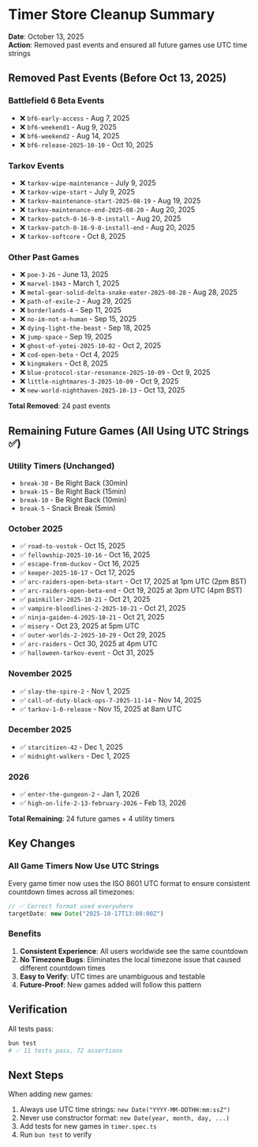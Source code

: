 # Timer Store Cleanup Summary

**Date**: October 13, 2025  
**Action**: Removed past events and ensured all future games use UTC time strings

## Removed Past Events (Before Oct 13, 2025)

### Battlefield 6 Beta Events
- ❌ `bf6-early-access` - Aug 7, 2025
- ❌ `bf6-weekend1` - Aug 9, 2025
- ❌ `bf6-weekend2` - Aug 14, 2025
- ❌ `bf6-release-2025-10-10` - Oct 10, 2025

### Tarkov Events
- ❌ `tarkov-wipe-maintenance` - July 9, 2025
- ❌ `tarkov-wipe-start` - July 9, 2025
- ❌ `tarkov-maintenance-start-2025-08-19` - Aug 19, 2025
- ❌ `tarkov-maintenance-end-2025-08-20` - Aug 20, 2025
- ❌ `tarkov-patch-0-16-9-0-install` - Aug 20, 2025
- ❌ `tarkov-patch-0-16-9-0-install-end` - Aug 20, 2025
- ❌ `tarkov-softcore` - Oct 8, 2025

### Other Past Games
- ❌ `poe-3-26` - June 13, 2025
- ❌ `marvel-1943` - March 1, 2025
- ❌ `metal-gear-solid-delta-snake-eater-2025-08-28` - Aug 28, 2025
- ❌ `path-of-exile-2` - Aug 29, 2025
- ❌ `borderlands-4` - Sep 11, 2025
- ❌ `no-im-not-a-human` - Sep 15, 2025
- ❌ `dying-light-the-beast` - Sep 18, 2025
- ❌ `jump-space` - Sep 19, 2025
- ❌ `ghost-of-yotei-2025-10-02` - Oct 2, 2025
- ❌ `cod-open-beta` - Oct 4, 2025
- ❌ `kingmakers` - Oct 8, 2025
- ❌ `blue-protocol-star-resonance-2025-10-09` - Oct 9, 2025
- ❌ `little-nightmares-3-2025-10-09` - Oct 9, 2025
- ❌ `new-world-nighthaven-2025-10-13` - Oct 13, 2025

**Total Removed**: 24 past events

## Remaining Future Games (All Using UTC Strings ✅)

### Utility Timers (Unchanged)
- `break-30` - Be Right Back (30min)
- `break-15` - Be Right Back (15min)
- `break-10` - Be Right Back (10min)
- `break-5` - Snack Break (5min)

### October 2025
- ✅ `road-to-vostok` - Oct 15, 2025
- ✅ `fellowship-2025-10-16` - Oct 16, 2025
- ✅ `escape-from-duckov` - Oct 16, 2025
- ✅ `keeper-2025-10-17` - Oct 17, 2025
- ✅ `arc-raiders-open-beta-start` - Oct 17, 2025 at 1pm UTC (2pm BST)
- ✅ `arc-raiders-open-beta-end` - Oct 19, 2025 at 3pm UTC (4pm BST)
- ✅ `painkiller-2025-10-21` - Oct 21, 2025
- ✅ `vampire-bloodlines-2-2025-10-21` - Oct 21, 2025
- ✅ `ninja-gaiden-4-2025-10-21` - Oct 21, 2025
- ✅ `misery` - Oct 23, 2025 at 5pm UTC
- ✅ `outer-worlds-2-2025-10-29` - Oct 29, 2025
- ✅ `arc-raiders` - Oct 30, 2025 at 4pm UTC
- ✅ `halloween-tarkov-event` - Oct 31, 2025

### November 2025
- ✅ `slay-the-spire-2` - Nov 1, 2025
- ✅ `call-of-duty-black-ops-7-2025-11-14` - Nov 14, 2025
- ✅ `tarkov-1-0-release` - Nov 15, 2025 at 8am UTC

### December 2025
- ✅ `starcitizen-42` - Dec 1, 2025
- ✅ `midnight-walkers` - Dec 1, 2025

### 2026
- ✅ `enter-the-gungeon-2` - Jan 1, 2026
- ✅ `high-on-life-2-13-february-2026` - Feb 13, 2026

**Total Remaining**: 24 future games + 4 utility timers

## Key Changes

### All Game Timers Now Use UTC Strings
Every game timer now uses the ISO 8601 UTC format to ensure consistent countdown times across all timezones:

```typescript
// ✅ Correct format used everywhere
targetDate: new Date("2025-10-17T13:00:00Z")
```

### Benefits
1. **Consistent Experience**: All users worldwide see the same countdown
2. **No Timezone Bugs**: Eliminates the local timezone issue that caused different countdown times
3. **Easy to Verify**: UTC times are unambiguous and testable
4. **Future-Proof**: New games added will follow this pattern

## Verification

All tests pass:
```bash
bun test
# ✅ 11 tests pass, 72 assertions
```

## Next Steps

When adding new games:
1. Always use UTC time strings: `new Date("YYYY-MM-DDTHH:mm:ssZ")`
2. Never use constructor format: `new Date(year, month, day, ...)`
3. Add tests for new games in `timer.spec.ts`
4. Run `bun test` to verify
